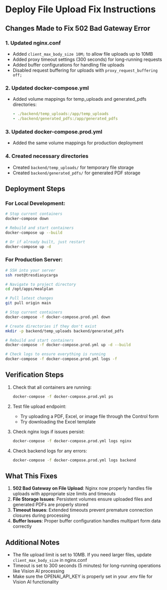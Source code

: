 # Deploy File Upload Fix Instructions

## Changes Made to Fix 502 Bad Gateway Error

### 1. Updated nginx.conf
- Added `client_max_body_size 10M;` to allow file uploads up to 10MB
- Added proxy timeout settings (300 seconds) for long-running requests
- Added buffer configurations for handling file uploads
- Disabled request buffering for uploads with `proxy_request_buffering off;`

### 2. Updated docker-compose.yml
- Added volume mappings for temp_uploads and generated_pdfs directories:
  ```yaml
  - ./backend/temp_uploads:/app/temp_uploads
  - ./backend/generated_pdfs:/app/generated_pdfs
  ```

### 3. Updated docker-compose.prod.yml
- Added the same volume mappings for production deployment

### 4. Created necessary directories
- Created `backend/temp_uploads/` for temporary file storage
- Created `backend/generated_pdfs/` for generated PDF storage

## Deployment Steps

### For Local Development:
```bash
# Stop current containers
docker-compose down

# Rebuild and start containers
docker-compose up --build

# Or if already built, just restart
docker-compose up -d
```

### For Production Server:
```bash
# SSH into your server
ssh root@tresdiasycarga

# Navigate to project directory
cd /opt/apps/mealplan

# Pull latest changes
git pull origin main

# Stop current containers
docker-compose -f docker-compose.prod.yml down

# Create directories if they don't exist
mkdir -p backend/temp_uploads backend/generated_pdfs

# Rebuild and start containers
docker-compose -f docker-compose.prod.yml up -d --build

# Check logs to ensure everything is running
docker-compose -f docker-compose.prod.yml logs -f
```

## Verification Steps

1. Check that all containers are running:
   ```bash
   docker-compose -f docker-compose.prod.yml ps
   ```

2. Test file upload endpoint:
   - Try uploading a PDF, Excel, or image file through the Control form
   - Try downloading the Excel template

3. Check nginx logs if issues persist:
   ```bash
   docker-compose -f docker-compose.prod.yml logs nginx
   ```

4. Check backend logs for any errors:
   ```bash
   docker-compose -f docker-compose.prod.yml logs backend
   ```

## What This Fixes

1. **502 Bad Gateway on File Upload**: Nginx now properly handles file uploads with appropriate size limits and timeouts
2. **File Storage Issues**: Persistent volumes ensure uploaded files and generated PDFs are properly stored
3. **Timeout Issues**: Extended timeouts prevent premature connection closures during processing
4. **Buffer Issues**: Proper buffer configuration handles multipart form data correctly

## Additional Notes

- The file upload limit is set to 10MB. If you need larger files, update `client_max_body_size` in nginx.conf
- Timeout is set to 300 seconds (5 minutes) for long-running operations like Vision AI processing
- Make sure the OPENAI_API_KEY is properly set in your .env file for Vision AI functionality